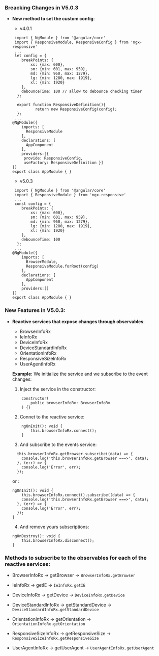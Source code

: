### Breacking Changes in V5.0.3

-   **New method to set the custom config**:

    -   v4.0.1
    ```
     import { NgModule } from '@angular/core'
     import { ResponsiveModule, ResponsiveConfig } from 'ngx-responsive'
     ...
     let config = {
        breakPoints: {
            xs: {max: 600},
            sm: {min: 601, max: 959},
            md: {min: 960, max: 1279},
            lg: {min: 1280, max: 1919},
            xl: {min: 1920}
        },
        debounceTime: 100 // allow to debounce checking timer
      };

      export function ResponsiveDefinition(){ 
              return new ResponsiveConfig(config);
      };
     ...
    @NgModule({
        imports: [
          ResponsiveModule
        ],
        declarations: [
          AppComponent
        ],
        providers:[{
         provide: ResponsiveConfig, 
         useFactory: ResponsiveDefinition }]
    })
    export class AppModule { }
    ```

    -   v5.0.3
    ```
     import { NgModule } from '@angular/core'
     import { ResponsiveModule } from 'ngx-responsive'
     ...
     const config = {
        breakPoints: {
            xs: {max: 600},
            sm: {min: 601, max: 959},
            md: {min: 960, max: 1279},
            lg: {min: 1280, max: 1919},
            xl: {min: 1920}
        },
        debounceTime: 100
      };
     ...
    @NgModule({
        imports: [
          BrowserModule,
          ResponsiveModule.forRoot(config)
        ],
        declarations: [
          AppComponent
        ],
        providers:[]
    })
    export class AppModule { }
    ```

### New Features in V5.0.3:

-   **Reactive services that expose changes through observables**:
    - BrowserInfoRx
    - IeInfoRx
    - DeviceInfoRx
    - DeviceStandardInfoRx
    - OrientationInfoRx
    - ResponsiveSizeInfoRx
    - UserAgentInfoRx

    **Example:**
    We initialize the service and we subscribe to the event changes:
    1. Inject the service in the constructor:

    ```
        constructor(
            public browserInfoRx: BrowserInfoRx
        ) {}

    ```

    2. Connet to the reactive service:

    ```
        ngOnInit(): void {
            this.browserInfoRx.connect();
        }
    
    ```
    3. And subscribe to the events service:

    ```
      this.browserInfoRx.getBrowser.subscribe((data) => {
        console.log('this.browserInfoRx.getBrowser ===>', data);
      }, (err) => {
        console.log('Error', err);
      });
    
    ```
    or :

    ```
    ngOnInit(): void {
        this.browserInfoRx.connect().subscribe((data) => {
        console.log('this.browserInfoRx.getBrowser ===>', data);
      }, (err) => {
        console.log('Error', err);
      });
    }
    
    ```
    4. And remove yours subscriptions:
    
    ```
    ngOnDestroy(): void {
        this.browserInfoRx.disconnect();
    }
    ```

### Methods to subscribe to the observables for each of the reactive services:

- BrowserInfoRx -> getBrowser -> ```BrowserInfoRx.getBrowser ```

- IeInfoRx -> getIE -> ```IeInfoRx.getIE ```

- DeviceInfoRx -> getDevice -> ```DeviceInfoRx.getDevice ```

- DeviceStandardInfoRx -> getStandardDevice -> ```DeviceStandardInfoRx.getStandardDevice ```

- OrientationInfoRx -> getOrientation -> ```OrientationInfoRx.getOrientation ```

- ResponsiveSizeInfoRx -> getResponsiveSize -> ```ResponsiveSizeInfoRx.getResponsiveSize ```

- UserAgentInfoRx -> getUserAgent -> ```UserAgentInfoRx.getUserAgent ```



